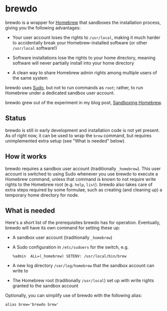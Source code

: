 brewdo
====

brewdo is a wrapper for [Homebrew](http://brew.sh/) that sandboxes the
installation process, giving you the following advantages:

-   Your user account loses the rights to `/usr/local`, making it
    much harder to accidentally break your Homebrew-installed
    software (or other `/usr/local` software!)

-   Software installations lose the rights to your home directory,
    meaning software will never partially install into your home
    directory

-   A clean way to share Homebrew admin rights among multiple users
    of the same system

brewdo uses [Sudo](http://www.sudo.ws/), but not to run commands
as `root`; rather, to run Homebrew under a dedicated sandbox user
account.

brewdo grew out of the experiment in my blog post, [Sandboxing
Homebrew](https://www.zigg.com/2014/sandboxing-homebrew.html).

Status
----

brewdo is still in early development and installation code is not yet
present.  As of right now, it can be used to wrap the `brew` command,
but requires unimplemented extra setup (see "What is needed" below).

How it works
----

brewdo requires a sandbox user account (traditionally `_homebrew`).
This user account is switched to using Sudo whenever you use brewdo
to execute a Homebrew command, unless that command is known to not
require write rights to the Homebrew root (e.g. `help`, `list`).
brewdo also takes care of extra steps required by some formulae,
such as creating (and cleaning up) a temporary home directory for
node.

What is needed
----

Here's a short list of the prerequisites brewdo has for operation.
Eventually, brewdo will have its own command for setting these up:

-   A sandbox user account (traditionally `_homebrew`)

-   A Sudo configuration in `/etc/sudoers` for the switch, e.g.

        %admin  ALL=(_homebrew) SETENV: /usr/local/bin/brew

-   A new log directory `/var/log/homebrew` that the sandbox account
    can write to

-   The Homebrew root (traditionally `/usr/local`) set up with write
    rights granted to the sandbox account

Optionally, you can simplify use of brewdo with the following alias:

    alias brew='brewdo brew'

